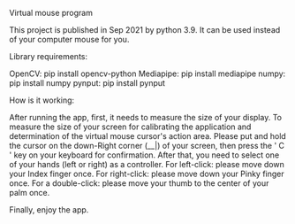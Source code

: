 Virtual mouse program

This project is published in Sep 2021 by python 3.9. It can be used instead of your computer mouse for you.

Library requirements: 

OpenCV: pip install opencv-python 
Mediapipe: pip install mediapipe 
numpy: pip install numpy
pynput: pip install pynput

How is it working:

After running the app, first, it needs to measure the size of your display.
To measure the size of your screen for calibrating the application and determination of the virtual mouse cursor's action area. Please put and hold the cursor on the down-Right corner (__|) of your screen, then press the ' C ' key on your keyboard for confirmation.
After that, you need to select one of your hands (left or right) as a controller.
For left-click: please move down your Index finger once.
For right-click: please move down your Pinky finger once.
For a double-click: please move your thumb to the center of your palm once.

Finally, enjoy the app.
